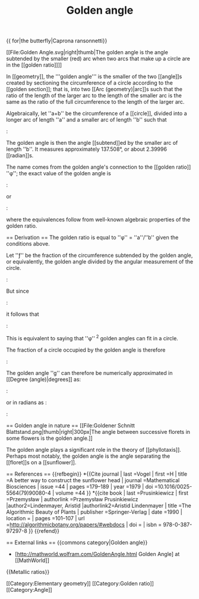 ﻿---
lastrevid: 633206721
pageid: 315659
canonicalurl: http://en.wikipedia.org/wiki/Golden_angle
title: Golden angle
editurl: http://en.wikipedia.org/w/index.php?title=Golden_angle&action=edit
length: 3591
contentmodel: wikitext
pagelanguage: en
touched: 2015-02-14T13:05:20Z
ns: 0
fullurl: http://en.wikipedia.org/wiki/Golden_angle
---

{{ for|the butterfly|Caprona ransonnetti}}

[[File:Golden Angle.svg|right|thumb|The golden angle is the angle subtended by the smaller (red) arc when two arcs that make up a circle are in the [[golden ratio]]]]

In [[geometry]], the '''golden angle''' is the smaller of the two [[angle]]s created by sectioning the circumference of a circle according to the [[golden section]]; that is, into two [[Arc (geometry)|arc]]s such that the ratio of the length of the larger arc to the length of the smaller arc is the same as the ratio of the full circumference to the length of the larger arc.

Algebraically, let ''a+b'' be the circumference of a [[circle]], divided into a longer arc of length ''a'' and a smaller arc of length ''b'' such that

:<math> \frac{a + b}{a} = \frac{a}{b}. </math>

The golden angle is then the angle [[subtend]]ed by the smaller arc of length ''b''. It measures approximately 137.508°, or about 2.39996 [[radian]]s.

The name comes from the golden angle's connection to the [[golden ratio]] ''&phi;''; the exact value of the golden angle is

: <math>360\left(1 - \frac{1}{\varphi}\right) = 360(2 - \varphi) = \frac{360}{\varphi^2} = 180(3 - \sqrt{5})\text{ degrees}</math>

or

: <math> 2\pi \left( 1 - \frac{1}{\varphi}\right) = 2\pi(2 - \varphi) = \frac{2\pi}{\varphi^2} = \pi(3 - \sqrt{5})\text{ radians},</math>

where the equivalences follow from well-known algebraic properties of the golden ratio.

== Derivation ==
The golden ratio is equal to ''&phi;''&nbsp;=&nbsp;''a''/''b'' given the conditions above.

Let ''&fnof;'' be the fraction of the circumference subtended by the golden angle, or equivalently, the golden angle divided by the angular measurement of the circle.

:<math> f = \frac{b}{a+b} = \frac{1}{1+\varphi}.</math>

But since

: <math>{1+\varphi} = \varphi^2,</math>

it follows that

:<math> f = \frac{1}{\varphi^2} </math>

This is equivalent to saying that ''&phi;''<sup>&nbsp;2</sup> golden angles can fit in a circle.

The fraction of a circle occupied by the golden angle is therefore

:<math>f \approx 0.381966. \,</math>

The golden angle ''g'' can therefore be numerically approximated in [[Degree (angle)|degrees]] as:

:<math>g \approx 360 \times 0.381966 \approx 137.508^\circ,\,</math>

or in radians as :

:<math> g \approx 2\pi \times 0.381966 \approx 2.39996. \,</math>

== Golden angle in nature ==
[[File:Goldener Schnitt Blattstand.png|thumb|right|300px|The angle between successive florets in some flowers is the golden angle.]]

The golden angle plays a significant role in the theory of [[phyllotaxis]]. Perhaps most notably, the golden angle is the angle separating the [[floret]]s on a [[sunflower]].

== References ==
{{refbegin}}
*{{Cite journal
  | last =Vogel
  | first =H
  | title =A better way to construct the sunflower head
  | journal =Mathematical Biosciences
  | issue =44
  | pages =179–189
  | year =1979
  | doi =10.1016/0025-5564(79)90080-4
  | volume =44
}}
*{{cite book
  | last =Prusinkiewicz
  | first =Przemysław
  | authorlink =Przemysław Prusinkiewicz
  |author2=Lindenmayer, Aristid |authorlink2=Aristid Lindenmayer 
  | title =The Algorithmic Beauty of Plants
  | publisher =Springer-Verlag
  | date =1990
  | location =
  | pages =101&ndash;107
  | url =http://algorithmicbotany.org/papers/#webdocs
  | doi =
  | isbn = 978-0-387-97297-8 }}
{{refend}}

== External links ==
{{commons category|Golden angle}}
* [http://mathworld.wolfram.com/GoldenAngle.html Golden Angle] at [[MathWorld]]

{{Metallic ratios}}

[[Category:Elementary geometry]]
[[Category:Golden ratio]]
[[Category:Angle]]